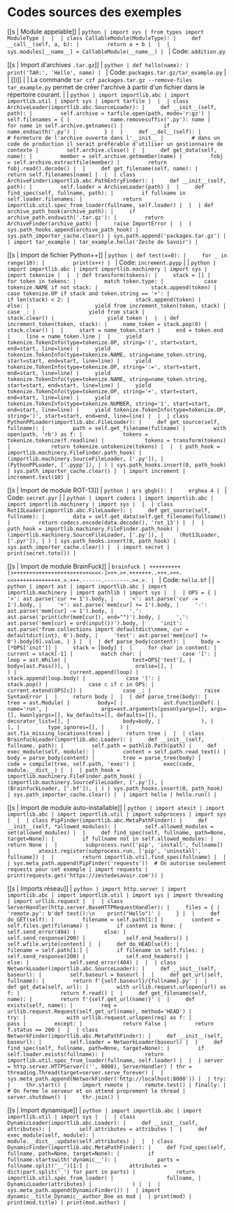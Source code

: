 # Codes sources des exemples

[[s | Module appelable]]
| ```python
| import sys
| from types import ModuleType
| 
| 
| class CallableModule(ModuleType):
|     def __call__(self, a, b):
|         return a + b
| 
| 
| sys.modules[__name__] = CallableModule(__name__)
| ```
| Code: `addition.py`

[[s | Import d'archives `.tar.gz`]]
| ```python
| def hello(name):
|     print('TAR:', 'Hello', name)
| ```
| Code: `packages.tar.gz/tar_example.py`
|
| [[i]]
| | La commande `tar czf packages.tar.gz --remove-files tar_example.py` permet de créer l'archive à partir d'un fichier dans le répertoire courant.
| 
| ```python
| import importlib.abc
| import importlib.util
| import sys
| import tarfile
| 
| 
| class ArchiveLoader(importlib.abc.SourceLoader):
|     def __init__(self, path):
|         self.archive = tarfile.open(path, mode='r:gz')
|         self.filenames = {
|             name.removesuffix('.py'): name
|             for name in self.archive.getnames()
|             if name.endswith('.py')
|         }
| 
|     def __del__(self):
|         # Fermeture de l'archive ouverte dans l'__init__
|         # dans un code de production il serait préférable d'utiliser un gestionnaire de contexte
|         self.archive.close()
| 
|     def get_data(self, name):
|         member = self.archive.getmember(name)
|         fobj = self.archive.extractfile(member)
|         return fobj.read().decode()
| 
|     def get_filename(self, name):
|         return self.filenames[name]
| 
| 
| class ArchiveFinder(importlib.abc.PathEntryFinder):
|     def __init__(self, path):
|         self.loader = ArchiveLoader(path)
| 
|     def find_spec(self, fullname, path):
|         if fullname in self.loader.filenames:
|             return importlib.util.spec_from_loader(fullname, self.loader)
| 
| 
| def archive_path_hook(archive_path):
|     if archive_path.endswith('.tar.gz'):
|         return ArchiveFinder(archive_path)
|     raise ImportError
| 
| 
| sys.path_hooks.append(archive_path_hook)
| sys.path_importer_cache.clear()
| sys.path.append('packages.tar.gz')
| 
| import tar_example
| tar_example.hello('Zeste de Savoir')
| ```

[[s | Import de fichier Python++]]
| ```python
| def test(x=0):
|     for _ in range(10):
|         print(x++)
| ```
| Code: `increment.pypp`
| 
| ```python
| import importlib.abc
| import importlib.machinery
| import sys
| import tokenize
| 
| 
| def transform(tokens):
|     stack = []
|     for token in tokens:
|         match token.type:
|             case tokenize.NAME if not stack:
|                 stack.append(token)
|             case tokenize.OP if stack and token.string == '+':
|                 if len(stack) < 2:
|                     stack.append(token)
|                 else:
|                     yield from increment_token(token, stack)
|             case _:
|                 yield from stack
|                 stack.clear()
|                 yield token
| 
| 
| def increment_token(token, stack):
|     name_token = stack.pop(0)
|     stack.clear()
| 
|     start = name_token.start
|     end = token.end
|     line = name_token.line
| 
|     yield tokenize.TokenInfo(type=tokenize.OP, string='(', start=start, end=start, line=line)
|     yield tokenize.TokenInfo(type=tokenize.NAME, string=name_token.string, start=start, end=start, line=line)
|     yield tokenize.TokenInfo(type=tokenize.OP, string=':=', start=start, end=start, line=line)
|     yield tokenize.TokenInfo(type=tokenize.NAME, string=name_token.string, start=start, end=start, line=line)
|     yield tokenize.TokenInfo(type=tokenize.OP, string='+', start=start, end=start, line=line)
|     yield tokenize.TokenInfo(type=tokenize.NUMBER, string='1', start=start, end=start, line=line)
|     yield tokenize.TokenInfo(type=tokenize.OP, string=')', start=start, end=end, line=line)
| 
| 
| class PythonPPLoader(importlib.abc.FileLoader):
|     def get_source(self, fullname):
|         path = self.get_filename(fullname)
|         with open(path, 'rb') as f:
|             tokens = tokenize.tokenize(f.readline)
|             tokens = transform(tokens)
|             return tokenize.untokenize(tokens)
| 
| 
| path_hook = importlib.machinery.FileFinder.path_hook(
|     (importlib.machinery.SourceFileLoader, ['.py']),
|     (PythonPPLoader, ['.pypp']),
| )
| sys.path_hooks.insert(0, path_hook)
| sys.path_importer_cache.clear()
| 
| import increment
| increment.test(10)
| ```

[[s | Import de module ROT-13]]
| ```python
| qrs gbgb():
|     erghea 4
| ```
| Code: `secret.pyr`
| 
| ```python
| import codecs
| import importlib.abc
| import importlib.machinery
| import sys
| 
| 
| class Rot13Loader(importlib.abc.FileLoader):
|     def get_source(self, fullname):
|         data = self.get_data(self.get_filename(fullname))
|         return codecs.encode(data.decode(), 'rot_13')
| 
| 
| path_hook = importlib.machinery.FileFinder.path_hook(
|     (importlib.machinery.SourceFileLoader, ['.py']),
|     (Rot13Loader, ['.pyr']),
| )
| sys.path_hooks.insert(0, path_hook)
| sys.path_importer_cache.clear()
| 
| import secret
| print(secret.toto())
| ```

[[s | Import de module BrainFuck]]
| ```brainfuck
| ++++++++++[>+++++++>++++++++++>+++>+<<<<-]>++.>+.+++++++..+++.>++.<<+++++++++++++++.>.+++.------.--------.>+.>.
| ```
| Code: `hello.bf`
| 
| ```python
| import ast
| import importlib.abc
| import importlib.machinery
| import pathlib
| import sys
| 
| 
| OPS = {
|     '>': ast.parse('cur += 1').body,
|     '<': ast.parse('cur -= 1').body,
|     '+': ast.parse('mem[cur] += 1').body,
|     '-': ast.parse('mem[cur] -= 1').body,
|     '.': ast.parse('print(chr(mem[cur]), end="")').body,
|     ',': ast.parse('mem[cur] = ord(input())').body,
|     'init': ast.parse('from collections import defaultdict\nmem, cur = defaultdict(int), 0').body,
|     'test': ast.parse('mem[cur] != 0').body[0].value,
| }
| 
| 
| def parse_body(content):
|     body = [*OPS['init']]
|     stack = [body]
| 
|     for char in content:
|         current = stack[-1]
|         match char:
|             case '[':
|                 loop = ast.While(
|                     test=OPS['test'],
|                     body=[ast.Pass()],
|                     orelse=[],
|                 )
|                 current.append(loop)
|                 stack.append(loop.body)
|             case ']':
|                 stack.pop()
|             case c if c in OPS:
|                 current.extend(OPS[c])
|             case _:
|                 raise SyntaxError
| 
|     return body
| 
| 
| def parse_tree(body):
|     tree = ast.Module(
|         body=[
|             ast.FunctionDef(
|                 name='run',
|                 args=ast.arguments(posonlyargs=[], args=[], kwonlyargs=[], kw_defaults=[], defaults=[]),
|                 decorator_list=[],
|                 body=body,
|             ),
|         ],
|         type_ignores=[],
|     )
|     ast.fix_missing_locations(tree)
|     return tree
| 
| 
| class BrainfuckLoader(importlib.abc.Loader):
|     def __init__(self, fullname, path):
|         self.path = pathlib.Path(path)
|     def exec_module(self, module):
|         content = self.path.read_text()
|         body = parse_body(content)
|         tree = parse_tree(body)
|         code = compile(tree, self.path, 'exec')
|         exec(code, module.__dict__)
| 
| 
| path_hook = importlib.machinery.FileFinder.path_hook(
|     (importlib.machinery.SourceFileLoader, ['.py']),
|     (BrainfuckLoader, ['.bf']),
| )
| sys.path_hooks.insert(0, path_hook)
| sys.path_importer_cache.clear()
| 
| import hello
| hello.run()
| ```

[[s | Import de module auto-installable]]
| ```python
| import atexit
| import importlib.abc
| import importlib.util
| import subprocess
| import sys
| 
| 
| class PipFinder(importlib.abc.MetaPathFinder):
|     def __init__(self, *allowed_modules):
|         self.allowed_modules = set(allowed_modules)
| 
|     def find_spec(self, fullname, path=None, target=None):
|         if fullname not in self.allowed_modules:
|             return None
| 
|         subprocess.run(['pip', 'install', fullname])
|         atexit.register(subprocess.run, ['pip', 'uninstall', fullname])
| 
|         return importlib.util.find_spec(fullname)
| 
| 
| sys.meta_path.append(PipFinder('requests'))  # On autorise seulement requests pour cet exemple
| import requests
| print(requests.get('https://zestedesavoir.com'))
| ```

[[s | Imports réseau]]
| ```python
| import http.server
| import importlib.abc
| import importlib.util
| import sys
| import threading
| import urllib.request
| 
| 
| class ServerHandler(http.server.BaseHTTPRequestHandler):
|     files = {
|         'remote.py': b'def test():\n    print("Hello")'
|     }
| 
|     def do_GET(self):
|         filename = self.path[1:]
|         content = self.files.get(filename)
|         if content is None:
|             self.send_error(404)
|         else:
|             self.send_response(200)
|             self.end_headers()
|             self.wfile.write(content)
| 
|     def do_HEAD(self):
|         filename = self.path[1:]
|         if filename in self.files:
|             self.send_response(200)
|             self.end_headers()
|         else:
|             self.send_error(404)
| 
| 
| class NetworkLoader(importlib.abc.SourceLoader):
|     def __init__(self, baseurl):
|         self.baseurl = baseurl
| 
|     def get_url(self, fullname):
|         return f'{self.baseurl}/{fullname}.py'
| 
|     def get_data(self, url):
|         with urllib.request.urlopen(url) as f:
|             return f.read()
| 
|     def get_filename(self, name):
|         return f'{self.get_url(name)}'
| 
|     def exists(self, name):
|         req = urllib.request.Request(self.get_url(name), method='HEAD')
|         try:
|             with urllib.request.urlopen(req) as f:
|                 pass
|         except:
|             return False
|         return f.status == 200
| 
| 
| class NetworkFinder(importlib.abc.MetaPathFinder):
|     def __init__(self, baseurl):
|         self.loader = NetworkLoader(baseurl)
| 
|     def find_spec(self, fullname, path=None, target=None):
|         if self.loader.exists(fullname):
|             return importlib.util.spec_from_loader(fullname, self.loader)
| 
| 
| server = http.server.HTTPServer(('', 8080), ServerHandler)
| thr = threading.Thread(target=server.serve_forever)
| 
| sys.meta_path.append(NetworkFinder('http://localhost:8080'))
| 
| try:
|     thr.start()
|     import remote
|     remote.test()
| finally:
|     # On ferme le serveur et on attend proprement le thread
|     server.shutdown()
|     thr.join()
| ```

[[s | Import dynamique]]
| ```python
| import importlib.abc
| import importlib.util
| import sys
| 
| 
| class DynamicLoader(importlib.abc.Loader):
|     def __init__(self, attributes):
|         self.attributes = attributes
| 
|     def exec_module(self, module):
|         module.__dict__.update(self.attributes)
| 
| 
| class DynamicFinder(importlib.abc.MetaPathFinder):
|     def find_spec(self, fullname, path=None, target=None):
|         if fullname.startswith('dynamic__'):
|             parts = fullname.split('__')[1:]
|             attributes = dict(part.split('_') for part in parts)
|             return importlib.util.spec_from_loader(
|                 fullname,
|                 DynamicLoader(attributes)
|             )
| 
| 
| sys.meta_path.append(DynamicFinder())
| 
| import dynamic__title_Dynamic__author_Doe as mod
| 
| print(mod)
| print(mod.title)
| print(mod.author)
| ```
